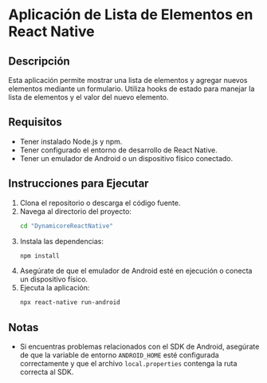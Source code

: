 # Aplicación de Lista de Elementos en React Native

## Descripción
Esta aplicación permite mostrar una lista de elementos y agregar nuevos elementos mediante un formulario. Utiliza hooks de estado para manejar la lista de elementos y el valor del nuevo elemento.

## Requisitos
- Tener instalado Node.js y npm.
- Tener configurado el entorno de desarrollo de React Native.
- Tener un emulador de Android o un dispositivo físico conectado.

## Instrucciones para Ejecutar
1. Clona el repositorio o descarga el código fuente.
2. Navega al directorio del proyecto:
   ```bash
   cd "DynamicoreReactNative"
   ```
3. Instala las dependencias:
   ```bash
   npm install
   ```
4. Asegúrate de que el emulador de Android esté en ejecución o conecta un dispositivo físico.
5. Ejecuta la aplicación:
   ```bash
   npx react-native run-android
   ```

## Notas
- Si encuentras problemas relacionados con el SDK de Android, asegúrate de que la variable de entorno `ANDROID_HOME` esté configurada correctamente y que el archivo `local.properties` contenga la ruta correcta al SDK.
